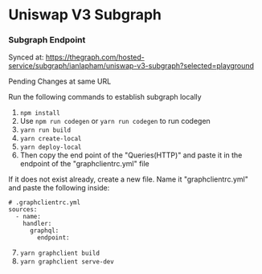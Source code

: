 # Uniswap V3 Subgraph

### Subgraph Endpoint 

Synced at: https://thegraph.com/hosted-service/subgraph/ianlapham/uniswap-v3-subgraph?selected=playground

Pending Changes at same URL

Run the following commands to establish subgraph locally

1. `npm install`
2. Use `npm run codegen` or `yarn run codegen` to run codegen
3. `yarn run build`
4. `yarn create-local`
5. `yarn deploy-local`
6. Then copy the end point of the "Queries(HTTP)" and paste it in the endpoint of the "graphclientrc.yml" file 

If it does not exist already, create a new file. Name it "graphclientrc.yml" and paste the following inside: 
```
# .graphclientrc.yml
sources:
  - name: 
    handler:
      graphql:
        endpoint: 
```

7. `yarn graphclient build`
8. `yarn graphclient serve-dev`
